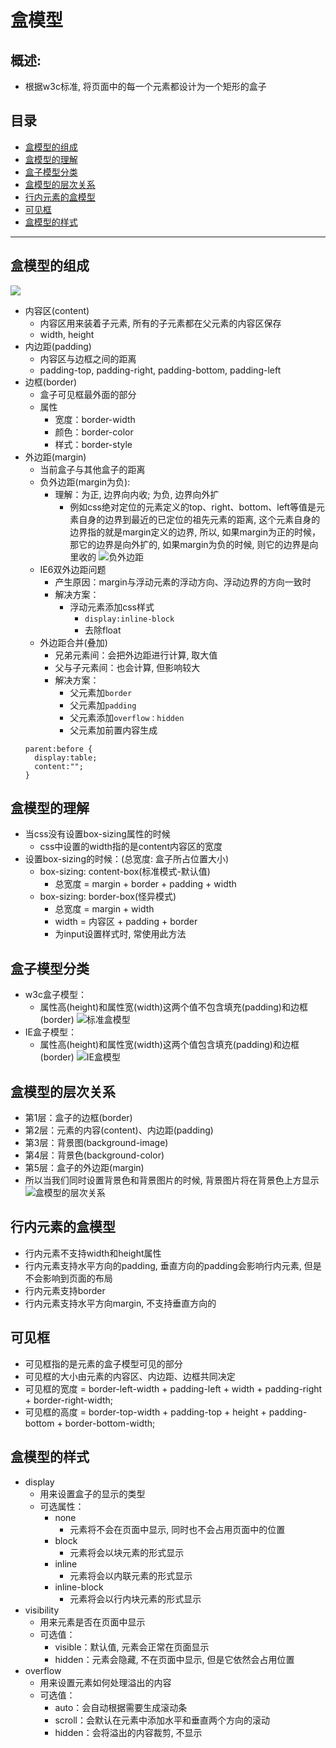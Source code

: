 # 盒模型
## 概述:
* 根据w3c标准, 将页面中的每一个元素都设计为一个矩形的盒子
## 目录
* [盒模型的组成](#盒模型的组成)
* [盒模型的理解](#盒模型的理解)
* [盒子模型分类](#盒子模型分类)
* [盒模型的层次关系](#盒模型的层次关系)
* [行内元素的盒模型](#行内元素的盒模型)
* [可见框](#可见框)
* [盒模型的样式](#盒模型的样式)
***

## 盒模型的组成
![](/images/盒模型.gif)
* 内容区(content)
  * 内容区用来装着子元素, 所有的子元素都在父元素的内容区保存
  * width, height
* 内边距(padding)
  * 内容区与边框之间的距离
  * padding-top, padding-right, padding-bottom, padding-left
* 边框(border)
  * 盒子可见框最外面的部分
  * 属性
    * 宽度：border-width
    * 颜色：border-color
    * 样式：border-style
* 外边距(margin)
  * 当前盒子与其他盒子的距离
  * 负外边距(margin为负):   
    * 理解：为正, 边界向内收; 为负, 边界向外扩    
      * 例如css绝对定位的元素定义的top、right、bottom、left等值是元素自身的边界到最近的已定位的祖先元素的距离, 
        这个元素自身的边界指的就是margin定义的边界, 所以, 如果margin为正的时候，那它的边界是向外扩的, 
        如果margin为负的时候, 则它的边界是向里收的
  ![](/images/负外边距.jpg "负外边距")      
  * IE6双外边距问题
    * 产生原因：margin与浮动元素的浮动方向、浮动边界的方向一致时          
    * 解决方案：         
      * 浮动元素添加css样式        
        * `display:inline-block`          
        * 去除float            
  * 外边距合并(叠加)     
    * 兄弟元素间：会把外边距进行计算, 取大值         
    * 父与子元素间：也会计算, 但影响较大        
    * 解决方案：     
      * 父元素加`border`         
      * 父元素加`padding`            
      * 父元素添加`overflow：hidden`            
      * 父元素加前置内容生成           
  ```
  parent:before {
    display:table;
    content:"";
  }
  ```  
## 盒模型的理解
* 当css没有设置box-sizing属性的时候
	* css中设置的width指的是content内容区的宽度
* 设置box-sizing的时候：(总宽度: 盒子所占位置大小)
	* box-sizing: content-box(标准模式-默认值)
	    * 总宽度 = margin + border + padding + width 
	* box-sizing: border-box(怪异模式)
	    * 总宽度 = margin + width
	    * width = 内容区 + padding + border 
		* 为input设置样式时, 常使用此方法
## 盒子模型分类
* w3c盒子模型：
	* 属性高(height)和属性宽(width)这两个值不包含填充(padding)和边框(border)
![](/images/w3c盒模型.png "标准盒模型")
* IE盒子模型：
	* 属性高(height)和属性宽(width)这两个值包含填充(padding)和边框(border)
![](/images/ie盒模型.png "IE盒模型")
## 盒模型的层次关系
* 第1层：盒子的边框(border)
* 第2层：元素的内容(content)、内边距(padding)
* 第3层：背景图(background-image)
* 第4层：背景色(background-color)
* 第5层：盒子的外边距(margin)
* 所以当我们同时设置背景色和背景图片的时候, 背景图片将在背景色上方显示
![](/images/盒子3D模型.jpg "盒模型的层次关系")
## 行内元素的盒模型
* 行内元素不支持width和height属性
* 行内元素支持水平方向的padding, 垂直方向的padding会影响行内元素, 但是不会影响到页面的布局
* 行内元素支持border
* 行内元素支持水平方向margin, 不支持垂直方向的
## 可见框
* 可见框指的是元素的盒子模型可见的部分
* 可见框的大小由元素的内容区、内边距、边框共同决定
* 可见框的宽度 = border-left-width + padding-left + width + padding-right + border-right-width;
* 可见框的高度 = border-top-width + padding-top + height + padding-bottom + border-bottom-width;
## 盒模型的样式
* display
  * 用来设置盒子的显示的类型
  * 可选属性：
    * none
      * 元素将不会在页面中显示, 同时也不会占用页面中的位置
    * block
      * 元素将会以块元素的形式显示
    * inline
      * 元素将会以内联元素的形式显示
    * inline-block
      * 元素将会以行内块元素的形式显示
* visibility	
  * 用来元素是否在页面中显示
  * 可选值：
    * visible：默认值, 元素会正常在页面显示
    * hidden：元素会隐藏, 不在页面中显示, 但是它依然会占用位置
* overflow
  * 用来设置元素如何处理溢出的内容
  * 可选值：
    * auto：会自动根据需要生成滚动条
    * scroll：会默认在元素中添加水平和垂直两个方向的滚动
    * hidden：会将溢出的内容裁剪, 不显示